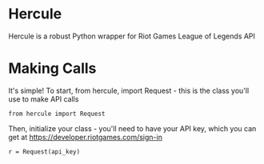 Hercule
=======

Hercule is a robust Python wrapper for Riot Games League of Legends API

Making Calls
============

It's simple! To start, from hercule, import Request - this is the class you'll use to make API calls

	from hercule import Request

Then, initialize your class - you'll need to have your API key, which you can get at https://developer.riotgames.com/sign-in

	r = Request(api_key)
